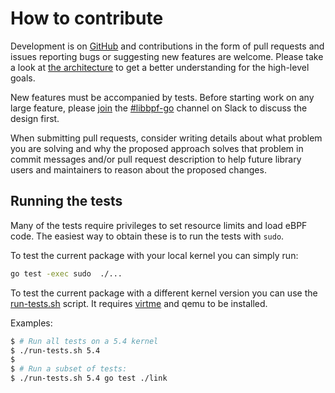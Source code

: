# How to contribute

Development is on [GitHub](https://github.com/cilium/ebpf) and contributions in
the form of pull requests and issues reporting bugs or suggesting new features
are welcome. Please take a look at [the architecture](ARCHITECTURE.md) to get
a better understanding for the high-level goals.

New features must be accompanied by tests. Before starting work on any large
feature, please [join](https://cilium.herokuapp.com/) the
[#libbpf-go](https://cilium.slack.com/messages/libbpf-go) channel on Slack to
discuss the design first.

When submitting pull requests, consider writing details about what problem you
are solving and why the proposed approach solves that problem in commit messages
and/or pull request description to help future library users and maintainers to
reason about the proposed changes.

## Running the tests

Many of the tests require privileges to set resource limits and load eBPF code.
The easiest way to obtain these is to run the tests with `sudo`.

To test the current package with your local kernel you can simply run:
```bash
go test -exec sudo  ./...
```

To test the current package with a different kernel version you can use the [run-tests.sh](run-tests.sh) script.
It requires [virtme](https://github.com/amluto/virtme) and qemu to be installed.

Examples:

```bash
$ # Run all tests on a 5.4 kernel
$ ./run-tests.sh 5.4
$
$ # Run a subset of tests:
$ ./run-tests.sh 5.4 go test ./link
```

